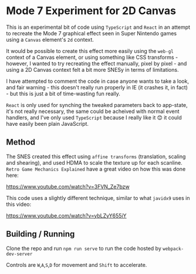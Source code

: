 # Mode 7 Experiment for 2D Canvas

This is an experimental bit of code using `TypeScript` and `React` in an attempt to recreate the Mode 7 graphical effect seen in Super Nintendo games using a `Canvas` element's `2d` context.

It would be possible to create this effect more easily using the `web-gl` context of a Canvas element, or using something like CSS transforms - however, I wanted to try recreating the effect manually, pixel by pixel - and using a 2D Canvas context felt a bit more SNESy in terms of limitations.

I have attempted to comment the code in case anyone wants to take a look, and fair warning - this doesn't really run properly in IE (it crashes it, in fact) - but this is just a bit of time-wasting fun really. 

`React` is only used for synching the tweaked parameters back to app-state, it's not really necessary, the same could be acheived with normal event handlers, and I've only used `TypeScript` because I really like it 😊 it could have easily been plain JavaScript.

## Method

The SNES created this effect using `affine transforms` (translation, scaling and shearing), and used HDMA to scale the texture up for each scanline. `Retro Game Mechanics Explained` have a great video on how this was done here:

https://www.youtube.com/watch?v=3FVN_Ze7bzw

This code uses a slightly different technique, similar to what `javidx9` uses in this video:

https://www.youtube.com/watch?v=ybLZyY655iY

## Building / Running

Clone the repo and run `npm run serve` to run the code hosted by `webpack-dev-server`

Controls are `W`,`A`,`S`,`D` for movement and `Shift` to accelerate.